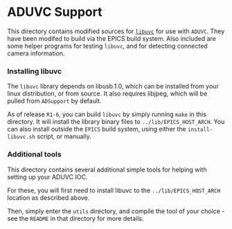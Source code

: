 # ADUVC Support

This directory contains modified sources for [`libuvc`](https://github.com/libuvc/libuvc) for use with `ADUVC`. They have been modifed to build via the EPICS build system. Also included are some helper programs for testing `libuvc`, and for detecting connected camera information.

### Installing libuvc

The `libuvc` library  depends on libusb.1.0, which can be installed from your linux distribution, or from source. It also requires libjpeg, which will be pulled from `ADSupport` by default.


As of release `R1-6`, you can build `libuvc` by simply running `make` in this directory. It will install the library binary files to `../lib/EPICS_HOST_ARCH`. You can also install outside the `EPICS` build system, using either the `install-libuvc.sh` script, or manually.

### Additional tools

This directory contains several additional simple tools for helping with setting up your ADUVC IOC.

For these, you will first need to install libuvc to the `../lib/EPICS_HOST_ARCH` location as described above.

Then, simply enter the `utils` directory, and compile the tool of your choice - see the `README` in that directory for more details.


